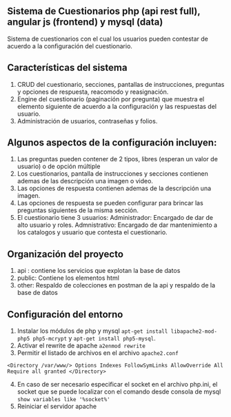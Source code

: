 ## Sistema de Cuestionarios php (api rest full), angular js (frontend) y mysql (data)

Sistema de cuestionarios con el cual los usuarios pueden contestar de acuerdo a la configuración del cuestionario. 

## Características del sistema
1) CRUD del cuestionario, secciones, pantallas de instrucciones,  preguntas y opciones de respuesta, reacomodo y reasignación.
2) Engine del cuestionario (paginación por pregunta) que muestra el elemento siguiente de acuerdo a la configuración y las respuestas del usuario.
3) Administración de usuarios, contraseñas y folios.


## Algunos aspectos de la configuración incluyen:
1. Las preguntas pueden contener  de 2 tipos, libres (esperan un valor de usuario) o de opción múltiple
2. Los cuestionarios, pantalla de instrucciones y secciones contienen ademas de las descripción una imagen o video.
3. Las opciones de respuesta contienen ademas de la descripción una imagen.
4. Las opciones de respuesta se pueden configurar para brincar las preguntas siguientes de la misma sección.
5. El cuestionario tiene 3 usuarios: Administrador: Encargado de dar de alto usuario y roles. Admnistrativo: Encargado de dar mantenimiento a los catalogos y usuario que contesta el cuestionario.

## Organización del proyecto
1. api : contiene los servicios que explotan la base de datos
2. public: Contiene los elementos html
3. other: Respaldo de colecciones en postman de la api y respaldo de la base de datos

## Configuración del entorno
1. Instalar los módulos de php y mysql `apt-get install libapache2-mod-php5 php5-mcrypt` y `apt-get install php5-mysql`.
2. Activar el rewrite de apache `a2enmod rewrite` 
3. Permitir el listado de archivos en el archivo `apache2.conf`

`<Directory /var/www/>
        Options Indexes FollowSymLinks
        AllowOverride All
        Require all granted
</Directory>`

4. En caso de ser necesario especificar el socket en el archivo php.ini, el socket que se puede localizar con el comando desde consola de mysql `show variables like '%socket%'` 
5. Reiniciar el servidor apache